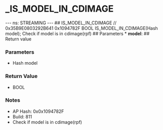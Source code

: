 # _IS_MODEL_IN_CDIMAGE

--- ns: STREAMING --- ## IS_MODEL_IN_CDIMAGE  // 0x35B9E0803292B641 0x1094782F BOOL IS_MODEL_IN_CDIMAGE(Hash model);  Check if model is in cdimage(rpf)  ## Parameters * **model**:  ## Return value

### Parameters
* Hash model

### Return Value
* BOOL

### Notes
* AP Hash: 0x0x1094782F
* Build: 811
* Check if model is in cdimage(rpf)

